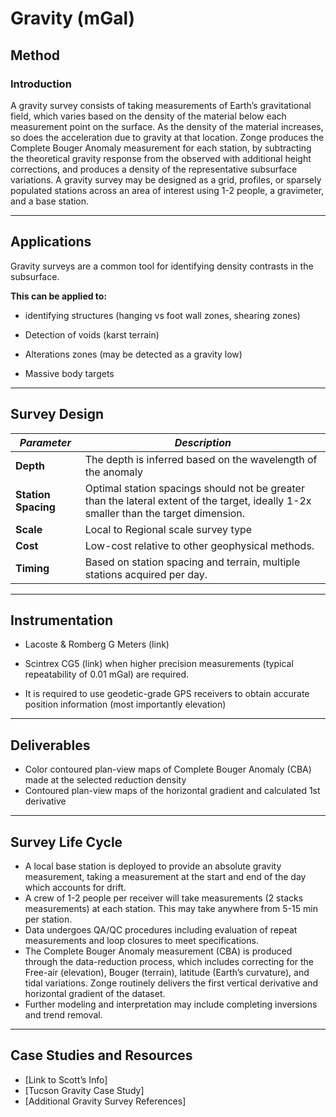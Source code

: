 # Gravity (mGal)

## Method

### Introduction

A gravity survey consists of taking measurements of Earth’s gravitational field, which varies based on the density of the material below each measurement point on the surface. As the density of the material increases, so does the acceleration due to gravity at that location. Zonge produces the Complete Bouger Anomaly measurement for each station, by subtracting the theoretical gravity response from the observed with additional height corrections, and produces a density of the representative subsurface variations. A gravity survey may be designed as a grid, profiles, or sparsely populated stations across an area of interest using 1-2 people, a gravimeter, and a base station.

---

## Applications

Gravity surveys are a common tool for identifying density contrasts in the subsurface.

**This can be applied to:**

- identifying structures (hanging vs foot wall zones, shearing zones)

- Detection of voids (karst terrain)

- Alterations zones (may be detected as a gravity low)

- Massive body targets 

---

## Survey Design

| **_Parameter_**     | **_Description_**                                                                                         |
| ------------------- | --------------------------------------------------------------------------------------------------------- |
| **Depth**           | The depth is inferred based on the wavelength of the anomaly                                                      |
| **Station Spacing** | Optimal station spacings should not be greater than the lateral extent of the target, ideally 1-2x smaller than the target dimension. |
| **Scale**           | Local to Regional scale survey type                                                             |
| **Cost**            | Low-cost relative to other geophysical methods.                                                           |
| **Timing**          | Based on station spacing and terrain, multiple stations acquired per day.             |

---

## Instrumentation

- Lacoste & Romberg G Meters (link)

- Scintrex CG5 (link) when higher precision measurements (typical repeatability of 0.01 mGal) are required. 

- It is required to use geodetic-grade GPS receivers to obtain accurate position information (most importantly elevation)


---

## Deliverables

- Color contoured plan-view maps of Complete Bouger Anomaly (CBA) made at the selected reduction density
- Contoured plan-view maps of the horizontal gradient and calculated 1st derivative


---

## Survey Life Cycle

- A local base station is deployed to provide an absolute gravity measurement, taking a measurement at the start and end of the day which accounts for drift.
- A crew of 1-2 people per receiver will take measurements (2 stacks measurements) at each station. This may take anywhere from 5-15 min per station. 
- Data undergoes QA/QC procedures including evaluation of repeat measurements and loop closures to meet specifications. 
- The Complete Bouger Anomaly measurement (CBA) is produced through the data-reduction process, which includes correcting for the Free-air (elevation), Bouger (terrain), latitude (Earth’s curvature), and tidal variations. Zonge routinely delivers the first vertical derivative and horizontal gradient of the dataset.
- Further modeling and interpretation may include completing inversions and trend removal. 


---

## Case Studies and Resources

- [Link to Scott’s Info]
- [Tucson Gravity Case Study]
- [Additional Gravity Survey References]
